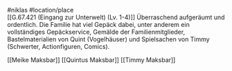 #niklas #location/place  
[[G.67.421 (Eingang zur Unterwelt) (Lv. 1-4)]]
Überraschend aufgeräumt und ordentlich. Die Familie hat viel Gepäck dabei, unter anderem ein vollständiges Gepäckservice, Gemälde der Familienmitglieder, Bastelmaterialien von Quint (Vogelhäuser) und Spielsachen von Timmy (Schwerter, Actionfiguren, Comics).

[[Meike Maksbar]]
[[Quintus Maksbar]]
[[Timmy Maksbar]]